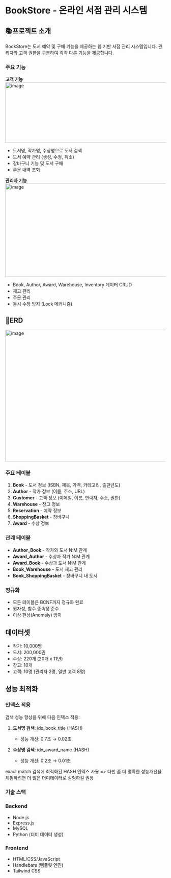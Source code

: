 # BookStore - 온라인 서점 관리 시스템

## 📚프로젝트 소개

BookStore는 도서 예약 및 구매 기능을 제공하는 웹 기반 서점 관리 시스템입니다. 관리자와 고객 권한을 구분하여 각각 다른 기능을 제공합니다.

### 주요 기능

**고객 기능**
<img width="964" height="189" alt="image" src="https://github.com/user-attachments/assets/48162905-3556-4e1b-8198-24b65d98c326" />

- 도서명, 작가명, 수상명으로 도서 검색
- 도서 예약 관리 (생성, 수정, 취소)
- 장바구니 기능 및 도서 구매
- 주문 내역 조회

**관리자 기능**
<img width="964" height="292" alt="image" src="https://github.com/user-attachments/assets/37c193a0-e6b6-4201-b6e2-c5a47ca93fd8" />

- Book, Author, Award, Warehouse, Inventory 데이터 CRUD
- 재고 관리
- 주문 관리
- 동시 수정 방지 (Lock 메커니즘)


## 📜ERD
<img width="945" height="412" alt="image" src="https://github.com/user-attachments/assets/7a8e684b-6bc3-4cf2-adc7-00c5295d8921" />


### 주요 테이블
1. **Book** - 도서 정보 (ISBN, 제목, 가격, 카테고리, 출판년도)
2. **Author** - 작가 정보 (이름, 주소, URL)
3. **Customer** - 고객 정보 (이메일, 이름, 연락처, 주소, 권한)
4. **Warehouse** - 창고 정보
5. **Reservation** - 예약 정보
6. **ShoppingBasket** - 장바구니
7. **Award** - 수상 정보

### 관계 테이블
- **Author_Book** - 작가와 도서 N:M 관계
- **Award_Author** - 수상과 작가 N:M 관계
- **Award_Book** - 수상과 도서 N:M 관계
- **Book_Warehouse** - 도서 재고 관리
- **Book_ShoppingBasket** - 장바구니 내 도서

### 정규화
- 모든 테이블은 BCNF까지 정규화 완료
- 원자성, 함수 종속성 준수
- 이상 현상(Anomaly) 방지

## 데이터셋

- 작가: 10,000명
- 도서: 200,000권
- 수상: 220개 (20개 x 11년)
- 창고: 10개
- 고객: 10명 (관리자 2명, 일반 고객 8명)

## 성능 최적화

### 인덱스 적용
검색 성능 향상을 위해 다음 인덱스 적용:

1. **도서명 검색**: idx_book_title (HASH)
   - 성능 개선: 0.7초 → 0.02초

2. **수상명 검색**: idx_award_name (HASH)
   - 성능 개선: 0.2초 → 0.01초

exact match 검색에 최적화된 HASH 인덱스 사용
=> 다만 좀 더 명확한 성능개선을 체험하려면 더 많은 더미데이터로 실험하길 권장

### 기술 스택

### Backend

- Node.js
- Express.js
- MySQL
- Python (더미 데이터 생성)

### Frontend

- HTML/CSS/JavaScript
- Handlebars (템플릿 엔진)
- Tailwind CSS
